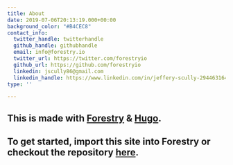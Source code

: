 ```yaml
---
title: About
date: 2019-07-06T20:13:19.000+00:00
background_color: "#B4CEC8"
contact_info:
  twitter_handle: twitterhandle
  github_handle: githubhandle
  email: info@forestry.io
  twitter_url: https://twitter.com/forestryio
  github_url: https://github.com/forestryio
  linkedin: jscully86@gmail.com
  linkedin_handle: https://www.linkedin.com/in/jeffery-scully-294463164/
type: ''

---
```

## This is made with [Forestry](https://forestry.io/ "Forestry.io") & [Hugo](https://gohugo.io/ "Hugo SSG").

## To get started, import this site into Forestry or checkout the repository [here](https://github.com/kendallstrautman/starter-blog-hugo "forestry starter blog hugo").